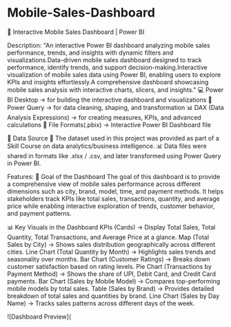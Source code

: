 # Mobile-Sales-Dashboard
📱 Interactive Mobile Sales Dashboard | Power BI

Description:
"An interactive Power BI dashboard analyzing mobile sales performance, trends, and insights with dynamic filters and visualizations.Data-driven mobile sales dashboard designed to track performance, identify trends, and support decision-making.Interactive visualization of mobile sales data using Power BI, enabling users to explore KPIs and insights effortlessly.A comprehensive dashboard showcasing mobile sales analysis with interactive charts, slicers, and insights."
💻 Power BI Desktop → for building the interactive dashboard and visualizations
🔄 Power Query → for data cleaning, shaping, and transformation
📊 DAX (Data Analysis Expressions) → for creating measures, KPIs, and advanced calculations
📂 File Formats(.pbix) → Interactive Power BI Dashboard file

📂 Data Source
📑 The dataset used in this project was provided as part of a Skill Course on data analytics/business intelligence.
📊 Data files were shared in formats like .xlsx / .csv, and later transformed using Power Query in Power BI.

Features:
🎯 Goal of the Dashboard
The goal of this dashboard is to provide a comprehensive view of mobile sales performance across different dimensions such as city, brand, model, time, and payment methods. It helps stakeholders track KPIs like total sales, transactions, quantity, and average price while enabling interactive exploration of trends, customer behavior, and payment patterns.

📊 Key Visuals in the Dashboard
KPIs (Cards) → Display Total Sales, Total Quantity, Total Transactions, and Average Price at a glance.
Map (Total Sales by City) → Shows sales distribution geographically across different cities.
Line Chart (Total Quantity by Month) → Highlights sales trends and seasonality over months.
Bar Chart (Customer Ratings) → Breaks down customer satisfaction based on rating levels.
Pie Chart (Transactions by Payment Method) → Shows the share of UPI, Debit Card, and Credit Card payments.
Bar Chart (Sales by Mobile Model) → Compares top-performing mobile models by total sales.
Table (Sales by Brand) → Provides detailed breakdown of total sales and quantities by brand.
Line Chart (Sales by Day Name) → Tracks sales patterns across different days of the week.

![Dashboard Preview](

